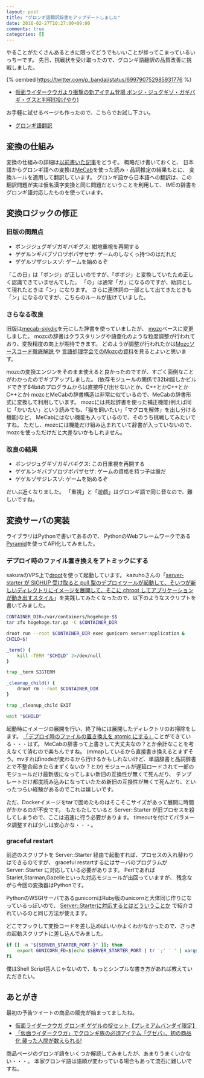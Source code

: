 ```yaml
---
layout: post
title: "グロンギ語翻訳辞書をアップデートしました"
date: 2016-02-27T10:27:00+09:00
comments: true
categories: []
---
```


やることがたくさんあるときに限ってどうでもいいことが捗ってこまっているいっちーです。
先日、挑戦状を受け取ったので、グロンギ語翻訳の品質改善に挑戦しました。

{% oembed https://twitter.com/p_bandai/status/699790752985931776 %}

- [仮面ライダークウガより衝撃の新アイテム登場 ボンジ・ジュグギゾ・ガギバギ・グスと判明!(投げやり)](http://nlab.itmedia.co.jp/nl/articles/1602/17/news123.html)

お手軽に試せるページも作ったので、こちらでお試し下さい。

- [グロンギ語翻訳](http://shogo82148.github.io/Grongish/)


<!-- More -->

## 変換の仕組み

変換の仕組みの詳細は[以前書いた記事](http://shogo82148.hatenablog.com/entry/2012/02/11/181441)をどうぞ。
概略だけ書いておくと、
日本語からグロンギ語への変換は[MeCab](http://taku910.github.io/mecab/)を使った読み・品詞推定の結果もとに、
変換ルールを適用して翻訳しています。
グロンギ語から日本語への翻訳は、この翻訳問題が実は仮名漢字変換と同じ問題だということを利用して、
IMEの辞書をグロンギ語対応したものを使っています。

## 変換ロジックの修正

### 旧版の問題点

- ボンジジュグギゾガギバギグス: 紺地重視を再開する
- ゲゲルンギバブゾロヅボパザセザ: ゲームのしなくっ持つのはだれだ
- ゲゲルゾザジレスゾ: ゲームを始めるぞ

「この日」は「ボンジ」が正しいのですが、「ボボジ」と変換していたため正しく認識できていませんでした。
「の」は通常「ガ」になるのですが、助詞として現れたときは「ン」になります。
さらに連体詞の一部として出てきたときも「ン」になるのですが、こちらのルールが抜けていました。


### さらなる改良

旧版は[mecab-skkdic](http://chasen.org/~taku/software/mecab-skkserv/)を元にした辞書を使っていましたが、
[mozc](https://github.com/google/mozc)ベースに変更しました。
mozcの辞書はクラスタリングや語彙化のような粒度調整が行われており、変換精度の向上が期待できます。
どのようが調整が行われたかは[Mozcソースコード徹底解説 ](http://www.slideshare.net/nokuno/tokyotextmining02-mozc)や
[言語処理学会でのMozcの資料](http://www.anlp.jp/proceedings/annual_meeting/2011/pdf_dir/C4-3.pdf)を見るとよいと思います。

mozcの変換エンジンをそのまま使えると良かったのですが、すごく面倒なことがわかったのでギブアップしました。
(依存モジュールの関係で32bit版しかビルドできず64bitのプログラムからは直接呼び出せないとか、C++とかC++とかC++とか)
mozcとMeCabの辞書構造は非常に似ているので、MeCabの辞書形式に変換して利用しています。
mozcには共起辞書を使った補正機能(例えば同じ「かいたい」という読みでも、「猫を飼いたい」「マグロを解体」を出し分ける機能)など、
MeCabにはない機能も入っているので、そのうち挑戦してみたいですね。
ただし、mozcには機能だけ組み込まれていて辞書が入っていないので、mozcを使っただけだと大差ないかもしれません。


### 改良の結果

- ボンジジュグギゾガギバギグス: この日重視を再開する
- ゲゲルンギバブゾロヅボパザセザ: ゲームの資格を持つ子は誰だ
- ゲゲルゾザジレスゾ: ゲームを始めるぞ

だいぶ近くなりました。
「重視」と「遊戯」はグロンギ語で同じ音なので、難しいですね。


## 変換サーバの実装

ライブラリはPythonで書いてあるので、
PythonのWebフレームワークである[Pyramid](http://www.pylonsproject.org/)を使ってAPI化してみました。


### デプロイ時のファイル置き換えをアトミックにする

sakuraのVPS上で[droot](http://yuuki.hatenablog.com/entry/droot)を使って起動しています。
kazuhoさんの「[server-starter が SIGHUP 受け取ると pull 型のデプロイツールが起動して、そいつが新しいディレクトリにイメージを展開して、そこに chroot してアプリケーションが動き出すスタイル](https://twitter.com/kazuho/status/671489245895221248)」を実践してみたくなったので、以下のようなスクリプトを書いてみました。

``` bash
CONTAINER_DIR=/var/containers/hogehoge-$$
tar zfx hogehoge.tar.gz -C $CONTAINER_DIR

droot run --root $CONTAINER_DIR exec gunicorn server:application &
CHILD=$!

_term() {
    kill -TERM "$CHILD" 2>/dev/null
}

trap _term SIGTERM

_cleanup_child() {
    droot rm --root $CONTAINER_DIR
}

trap _cleanup_child EXIT

wait "$CHILD"
```

起動時にイメージの展開を行い、終了時には展開したディレクトリのお掃除をします。
[「デプロイ時のファイルの置き換えを atomic にする」](https://twitter.com/kazuho/status/671489766689341440)ことができている・・・はず。
MeCabの辞書って上書きして大丈夫なの？とか余計なことを考えなくて済むので楽ちんですね。
(mmapしているから直接書き換えるとまずそう。mvすればinodeが変わるから行けるかもしれないけど、単語辞書と品詞辞書とで不整合起きたらまずくないか？とか)
モジュールが遅延ロードされて一部のモジュールだけ最新版になってしまい新旧の互換性が無くて死んだり、
テンプレートだけ都度読み込みになっていたため新旧の互換性が無くて死んだり、といったつらい経験があるのでこれは嬉しいです。

ただ、Dockerイメージをtarで固めたものはそこそこサイズがあって展開に時間がかかるのが不安です。
もたもたしていると Server::Starter が旧プロセスを殺してしまうので、ここは迅速に行う必要があります。
timeoutを付けてパラメータ調整すれば少しは安心かな・・・。


### graceful restart

前述のスクリプトを Server::Starter 経由で起動すれば、プロセスの入れ替わりはできるのですが、
graceful restartするにはサーバのプログラムが Server::Starter に対応している必要があります。
PerlであればStarlet,Starman,Gazelleといった対応モジュールが出回っていますが、
残念ながら今回の変換器はPythonです。

PythonのWSGIサーバであるgunicornはRuby版のunicornと大体同じ作りになっているっぽいので、
[Server::Starterに対応するとはどういうことか](http://d.hatena.ne.jp/limitusus/20131225/1387993119)
で紹介されているのと同じ方法が使えます。

どこでフックして変換コードを差し込めばいいかよくわかなかったので、さっきの起動スクリプトに差し込んでみました。

``` bash
if [[ -n "${SERVER_STARTER_PORT-}" ]]; then
    export GUNICORN_FD=$(echo $SERVER_STARTER_PORT | tr ';' ' ' | xargs -n1 | cut -d= -f2 | xargs | tr ' ' ',')
fi
```

僕はShell Script芸人じゃないので、もっとシンプルな書き方があれば教えていただきたい。


## あとがき

最初の予告ツイートの商品の販売が始まってましたね。

- [仮面ライダークウガ グロンギ ゲゲルの掟セット【プレミアムバンダイ限定】](http://p-bandai.jp/item/item-1000102778/)
- [「仮面ライダークウガ」でグロンギ族の必須アイテム「グゼパ」、初の商品化 襲った人間が数えられる!](http://nlab.itmedia.co.jp/nl/articles/1602/27/news018.html)

商品ページのグロンギ語をいくつか解読してみましたが、あまりうまくいかない・・・。
本家グロンギ語は語順が変わっている場合もあって流石に難しいですね。
